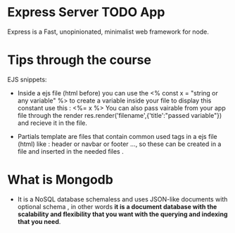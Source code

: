 # Express Server TODO App

Express is a Fast, unopinionated, minimalist web framework for node.

# Tips through the course

EJS snippets:

- Inside a ejs file (html before) you can use the <% const x = "string or any variable" %> to create a variable
  inside your file
  to display this constant use this : <%= x %>
  You can also pass vairable from your app file through the render res.render('filename',{'title':"passed variable"})
  and recieve it in the file.

- Partials template are files that contain common used tags in a ejs file (html) like : header or navbar or footer ...,
  so these can be created in a file and inserted in the needed files .

# What is Mongodb

- It is a NoSQL database schemaless and uses JSON-like documents with optional schema , in other words **it is a document database with the scalability and flexibility that you want with the querying and indexing that you need**.
